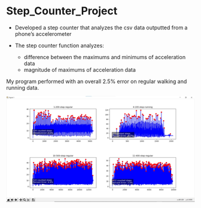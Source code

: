 # Step_Counter_Project
- Developed a step counter that analyzes the csv data outputted from a phone’s accelerometer

- The step counter function analyzes:
  - difference between the maximums and minimums of acceleration data
  - magnitude of maximums of acceleration data

My program performed with an overall 2.5% error on regular walking and running data.

![Image of Step Counter Graphs](StepCounterGraphs.jpg)

